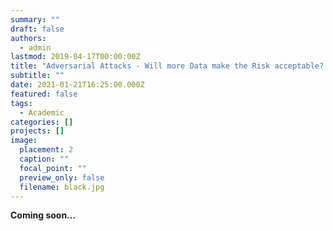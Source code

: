 ```yaml
---
summary: ""
draft: false
authors:
  - admin
lastmod: 2019-04-17T00:00:00Z
title: "Adversarial Attacks - Will more Data make the Risk acceptable? "
subtitle: ""
date: 2021-01-21T16:25:00.000Z
featured: false
tags:
  - Academic
categories: []
projects: []
image:
  placement: 2
  caption: ""
  focal_point: ""
  preview_only: false
  filename: black.jpg
---
```

**Coming soon...**